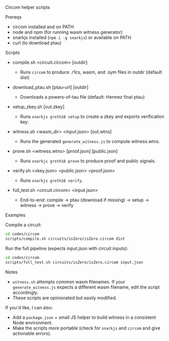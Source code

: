 Circom helper scripts

Prereqs
- circom installed and on PATH
- node and npm (for running wasm witness generator)
- snarkjs installed (`npm i -g snarkjs`) or available on PATH
- curl (to download ptau)

Scripts
- compile.sh <circuit.circom> [outdir]
  - Runs `circom` to produce .r1cs, wasm, and .sym files in outdir (default dist)

- download_ptau.sh [ptau-url] [outdir]
  - Downloads a powers-of-tau file (default: Hermez final ptau)

- setup_zkey.sh <r1cs> <ptau> [out.zkey]
  - Runs `snarkjs groth16 setup` to create a zkey and exports verification key.

- witness.sh <wasm_dir> <input.json> [out.wtns]
  - Runs the generated `generate_witness.js` to compute witness.wtns.

- prove.sh <zkey> <witness.wtns> [proof.json] [public.json]
  - Runs `snarkjs groth16 prove` to produce proof and public signals.

- verify.sh <vkey.json> <public.json> <proof.json>
  - Runs `snarkjs groth16 verify`.

- full_test.sh <circuit.circom> <input.json>
  - End-to-end: compile -> ptau (download if missing) -> setup -> witness -> prove -> verify

Examples

Compile a circuit:

```bash
cd codes/circom
scripts/compile.sh circuits/isZero/isZero.circom dist
```

Run the full pipeline (expects input.json with circuit inputs):

```bash
cd codes/circom
scripts/full_test.sh circuits/isZero/isZero.circom input.json
```

Notes
- `witness.sh` attempts common wasm filenames. If your `generate_witness.js` expects a different wasm filename, edit the script accordingly.
- These scripts are opinionated but easily modified.

If you'd like, I can also:
- Add a `package.json` + small JS helper to build witness in a consistent Node environment.
- Make the scripts more portable (check for `snarkjs` and `circom` and give actionable errors).
